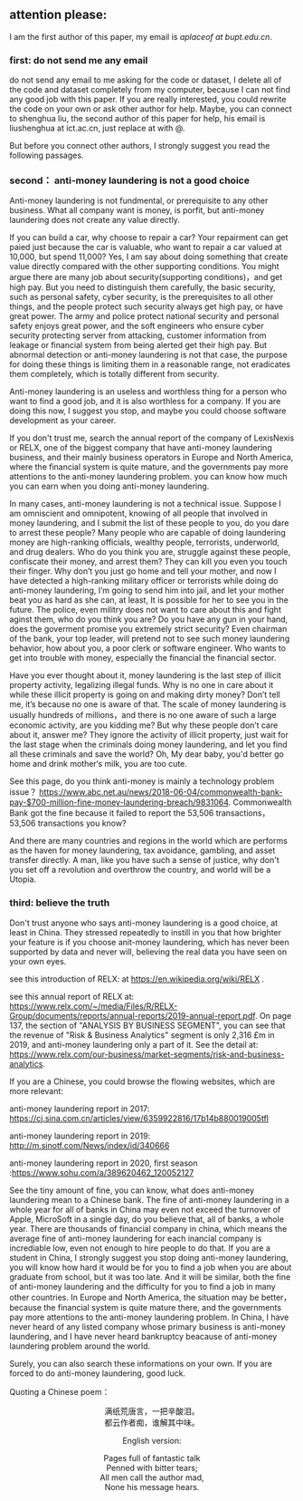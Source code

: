 ## attention please:

I am the first author of this paper, my email is *aplaceof at bupt.edu.cn*. 

### first: do not send me any email 

do not send any email to me asking for the code or dataset, I delete all of the code and dataset completely from my computer,  because I can not find any good job with this paper. If you are really interested, you could rewrite the code on your own or ask other author for help. Maybe, you can connect to shenghua liu, the second author of this paper for help, his email is  liushenghua at ict.ac.cn, just replace at with @.

But before you connect other authors, I strongly suggest you read the following passages.

### second： anti-money laundering is not a good choice 

Anti-money laundering is not fundmental, or prerequisite to any other business. What all company want is money, is porfit, but anti-money laundering does not create any value directly. 

If you can build a car, why choose to repair a car? Your repairment can get paied just because the car is valuable, who want to repair a car valued at 10,000, but spend 11,000? Yes, I am say about doing something that create value directly compared with the other supporting conditions. You might argue there are many job about security(supporting conditions)，and get high pay. But you need to distinguish them carefully, the basic security, such as personal safety, cyber security, is the prerequisites to all  other things, and the people protect such security always get high pay, or have great power. The army and police protect national security and personal safety enjoys great power, and the soft engineers who ensure cyber security protecting  server from attacking, customer information from leakage or financial system from being alerted get their high pay. But abnormal detection or anti-money laundering is not that case,  the purpose for doing these things is limiting them in a reasonable range, not eradicates them completely, which is totally different from security. 

Anti-money laundering is an useless and worthless thing for a person who want to find a good job, and it is also worthless for a company.  If you are doing this now, I suggest you stop, and maybe you could choose software development as your career. 

If you don't trust me, search the annual report of the company of  LexisNexis or RELX, one of the biggest company that have anti-money laundering business, and  their mainly business operators in Europe and North America, where the financial system is quite mature, and the governments pay more attentions to the anti-money laundering problem.  you can know how much you can earn when you doing anti-money laundering. 

In many cases, anti-money laundering is not a technical issue. Suppose I am omniscient and omnipotent, knowing of all people that involved in money laundering,  and I submit the list of these people to  you, do you dare to arrest these people? Many people who are capable of doing laundering money are high-ranking officials, wealthy people, terrorists, underworld, and drug dealers. Who do you think you are, struggle against  these people, confiscate their money, and arrest them? They can kill you even you  touch their finger. Why don’t you just go home and tell your mother, and now I have detected a high-ranking military officer or terrorists while doing do anti-money laundering, I’m going to send him into jail, and let your mother beat you as hard as  she can, at least,  It is possible for her to see you in the future. The police, even militry does not want to care about this and fight aginst them, who do you think you are? Do you have any gun in your hand, does the goverment  promise you extremely strict security?  Even chairman of the bank,  your top leader, will pretend not to see such money laundering behavior, how about you, a poor clerk or software engineer. Who wants to  get into  trouble with money, especially the financial  the financial sector. 

Have you ever thought about it, money laundering is the last step of  illicit property  activity, legalizing illegal funds. Why is no one in care about it  while these illicit property is going on and   making dirty money?  Don’t tell me, it’s because no one is aware  of  that. The scale of money laundering is usually hundreds of millions，and there is no one aware of  such a large economic activity, are you kidding me?  But why these people don’t care about it, answer me?   They ignore the activity  of illicit property,  just wait for the last stage when the criminals doing money laundering, and let you find all these criminals and  save the world? Oh, My dear baby, you'd better go home and drink mother‘s milk, you are too cute. 

See this page, do you think anti-money is mainly a technology problem issue？ https://www.abc.net.au/news/2018-06-04/commonwealth-bank-pay-$700-million-fine-money-laundering-breach/9831064.  Commonwealth Bank got the fine because it  failed to report the 53,506 transactions， 53,506  transactions  you know? 

And there are many countries and regions  in the world   which are performs as  the haven for money laundering, tax avoidance, gambling, and asset transfer directly.  A man, like you have such a sense of justice, why don't you set off a revolution and overthrow the country, and world will be a  Utopia. 

### third:  believe the truth   

Don't trust anyone who says anti-money laundering is a good choice, at least in China. They stressed repeatedly to instill in you that how brighter your feature is if you choose anit-money laundering,  which has never been supported by data and never will, believing the real data you have seen on your own eyes. 

see this introduction  of RELX: at https://en.wikipedia.org/wiki/RELX .

see this annual report of RELX at: https://www.relx.com/~/media/Files/R/RELX-Group/documents/reports/annual-reports/2019-annual-report.pdf. 
On page 137,  the section of "ANALYSIS BY BUSINESS SEGMENT", you can see that the revenue of  "Risk & Business Analytics" segment is only 2,316 £m in 2019, and anti-money laundering only a part of it. See the detail at: https://www.relx.com/our-business/market-segments/risk-and-business-analytics.

If you are a Chinese, you could browse the flowing websites, which are more relevant:

anti-money laundering report in 2017: https://cj.sina.com.cn/articles/view/6359922816/17b14b880019005tfl

anti-money laundering report in 2019: http://m.sinotf.com/News/index/id/340666

anti-money laundering report in 2020, first season :https://www.sohu.com/a/389620462_120052127

See the tiny amount of fine, you can know, what does anti-money laundering  mean to a Chinese bank. The fine of anti-money laundering in a whole year for all of banks in China may even not exceed the turnover of Apple, MicroSoft in a single day, do you believe that, all of banks, a whole year.  There are thousands of financial company in china, which means the average fine of anti-money laundering for each inancial company  is incrediable low, even not  enough to hire people to do that.   If you are a student in China,  I strongly suggest you stop doing anti-money laundering, you will know how hard it would be for you to find a job when you are about graduate from school, but it was too late.  And it will be similar, both the fine of anti-money laundering and the difficulty for you to find a job in many other countries. In Europe and North America, the situation may be better， because  the financial system is quite mature there, and the governments pay more attentions to the anti-money laundering problem.    In China, I have never heard of any listed company  whose primary business is anti-money laundering, and I have never heard bankruptcy beacause of anti-money laundering problem   around the world.   

Surely, you can also search these informations on  your own.  If you are forced to do anti-money laundering, good luck.



Quoting a Chinese poem：

<center>满纸荒唐言，一把辛酸泪。

<center>都云作者痴，谁解其中味。</center>

English version:

<center>Pages full of fantastic talk</center>
<center>Penned with bitter tears;</center>
<center>All men call the author mad,</center>
<center>None his message hears.</center>
